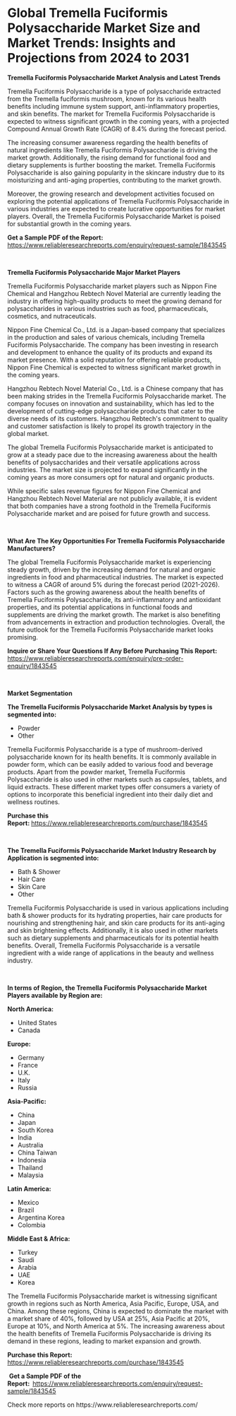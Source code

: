 <p><h1>Global Tremella Fuciformis Polysaccharide Market Size and Market Trends: Insights and Projections from 2024 to 2031</h1></p><p><strong>Tremella Fuciformis Polysaccharide Market Analysis and Latest Trends</strong></p>
<p><p>Tremella Fuciformis Polysaccharide is a type of polysaccharide extracted from the Tremella fuciformis mushroom, known for its various health benefits including immune system support, anti-inflammatory properties, and skin benefits. The market for Tremella Fuciformis Polysaccharide is expected to witness significant growth in the coming years, with a projected Compound Annual Growth Rate (CAGR) of 8.4% during the forecast period.</p><p>The increasing consumer awareness regarding the health benefits of natural ingredients like Tremella Fuciformis Polysaccharide is driving the market growth. Additionally, the rising demand for functional food and dietary supplements is further boosting the market. Tremella Fuciformis Polysaccharide is also gaining popularity in the skincare industry due to its moisturizing and anti-aging properties, contributing to the market growth.</p><p>Moreover, the growing research and development activities focused on exploring the potential applications of Tremella Fuciformis Polysaccharide in various industries are expected to create lucrative opportunities for market players. Overall, the Tremella Fuciformis Polysaccharide Market is poised for substantial growth in the coming years.</p></p>
<p><strong>Get a Sample PDF of the Report:&nbsp;</strong> <a href="https://www.reliableresearchreports.com/enquiry/request-sample/1843545">https://www.reliableresearchreports.com/enquiry/request-sample/1843545</a></p>
<p>&nbsp;</p>
<p><strong>Tremella Fuciformis Polysaccharide Major Market Players</strong></p>
<p><p>Tremella Fuciformis Polysaccharide market players such as Nippon Fine Chemical and Hangzhou Rebtech Novel Material are currently leading the industry in offering high-quality products to meet the growing demand for polysaccharides in various industries such as food, pharmaceuticals, cosmetics, and nutraceuticals.</p><p>Nippon Fine Chemical Co., Ltd. is a Japan-based company that specializes in the production and sales of various chemicals, including Tremella Fuciformis Polysaccharide. The company has been investing in research and development to enhance the quality of its products and expand its market presence. With a solid reputation for offering reliable products, Nippon Fine Chemical is expected to witness significant market growth in the coming years.</p><p>Hangzhou Rebtech Novel Material Co., Ltd. is a Chinese company that has been making strides in the Tremella Fuciformis Polysaccharide market. The company focuses on innovation and sustainability, which has led to the development of cutting-edge polysaccharide products that cater to the diverse needs of its customers. Hangzhou Rebtech's commitment to quality and customer satisfaction is likely to propel its growth trajectory in the global market.</p><p>The global Tremella Fuciformis Polysaccharide market is anticipated to grow at a steady pace due to the increasing awareness about the health benefits of polysaccharides and their versatile applications across industries. The market size is projected to expand significantly in the coming years as more consumers opt for natural and organic products.</p><p>While specific sales revenue figures for Nippon Fine Chemical and Hangzhou Rebtech Novel Material are not publicly available, it is evident that both companies have a strong foothold in the Tremella Fuciformis Polysaccharide market and are poised for future growth and success.</p></p>
<p>&nbsp;</p>
<p><strong>What Are The Key Opportunities For Tremella Fuciformis Polysaccharide Manufacturers?</strong></p>
<p><p>The global Tremella Fuciformis Polysaccharide market is experiencing steady growth, driven by the increasing demand for natural and organic ingredients in food and pharmaceutical industries. The market is expected to witness a CAGR of around 5% during the forecast period (2021-2026). Factors such as the growing awareness about the health benefits of Tremella Fuciformis Polysaccharide, its anti-inflammatory and antioxidant properties, and its potential applications in functional foods and supplements are driving the market growth. The market is also benefiting from advancements in extraction and production technologies. Overall, the future outlook for the Tremella Fuciformis Polysaccharide market looks promising.</p></p>
<p><strong>Inquire or Share Your Questions If Any Before Purchasing This Report:</strong> <a href="https://www.reliableresearchreports.com/enquiry/pre-order-enquiry/1843545">https://www.reliableresearchreports.com/enquiry/pre-order-enquiry/1843545</a></p>
<p>&nbsp;</p>
<p><strong>Market Segmentation</strong></p>
<p><strong>The Tremella Fuciformis Polysaccharide Market Analysis by types is segmented into:</strong></p>
<p><ul><li>Powder</li><li>Other</li></ul></p>
<p><p>Tremella Fuciformis Polysaccharide is a type of mushroom-derived polysaccharide known for its health benefits. It is commonly available in powder form, which can be easily added to various food and beverage products. Apart from the powder market, Tremella Fuciformis Polysaccharide is also used in other markets such as capsules, tablets, and liquid extracts. These different market types offer consumers a variety of options to incorporate this beneficial ingredient into their daily diet and wellness routines.</p></p>
<p><strong>Purchase this Report:&nbsp;</strong><a href="https://www.reliableresearchreports.com/purchase/1843545">https://www.reliableresearchreports.com/purchase/1843545</a></p>
<p>&nbsp;</p>
<p><strong>The Tremella Fuciformis Polysaccharide Market Industry Research by Application is segmented into:</strong></p>
<p><ul><li>Bath & Shower</li><li>Hair Care</li><li>Skin Care</li><li>Other</li></ul></p>
<p><p>Tremella Fuciformis Polysaccharide is used in various applications including bath & shower products for its hydrating properties, hair care products for nourishing and strengthening hair, and skin care products for its anti-aging and skin brightening effects. Additionally, it is also used in other markets such as dietary supplements and pharmaceuticals for its potential health benefits. Overall, Tremella Fuciformis Polysaccharide is a versatile ingredient with a wide range of applications in the beauty and wellness industry.</p></p>
<p>&nbsp;</p>
<p><strong>In terms of Region, the Tremella Fuciformis Polysaccharide Market Players available by Region are:</strong></p>
<p>
    <p> <strong> North America: </strong>
        <ul>
            <li>United States</li>
            <li>Canada</li>
        </ul>
        </p> 
    <p> <strong> Europe: </strong>
        <ul>
            <li>Germany</li>
            <li>France</li>
            <li>U.K.</li>
            <li>Italy</li>
            <li>Russia</li>
        </ul>
        </p> 
    <p> <strong> Asia-Pacific: </strong>
        <ul>
            <li>China</li>
            <li>Japan</li>
            <li>South Korea</li>
            <li>India</li>
            <li>Australia</li>
            <li>China Taiwan</li>
            <li>Indonesia</li>
            <li>Thailand</li>
            <li>Malaysia</li>
        </ul>
        </p> 
    <p> <strong> Latin America: </strong>
        <ul>
            <li>Mexico</li>
            <li>Brazil</li>
            <li>Argentina Korea</li>
            <li>Colombia</li>
        </ul>
        </p> 
    <p> <strong> Middle East & Africa: </strong>
        <ul>
            <li>Turkey</li>
            <li>Saudi</li>
            <li>Arabia</li>
            <li>UAE</li>
            <li>Korea</li>
        </ul>
    </p>
    </p>
<p><p>The Tremella Fuciformis Polysaccharide market is witnessing significant growth in regions such as North America, Asia Pacific, Europe, USA, and China. Among these regions, China is expected to dominate the market with a market share of 40%, followed by USA at 25%, Asia Pacific at 20%, Europe at 10%, and North America at 5%. The increasing awareness about the health benefits of Tremella Fuciformis Polysaccharide is driving its demand in these regions, leading to market expansion and growth.</p></p>
<p><strong>Purchase this Report: </strong><a href="https://www.reliableresearchreports.com/purchase/1843545">https://www.reliableresearchreports.com/purchase/1843545</a></p>
<p>&nbsp;<strong>Get a Sample PDF of the Report:&nbsp;&nbsp;</strong><a href="https://www.reliableresearchreports.com/enquiry/request-sample/1843545">https://www.reliableresearchreports.com/enquiry/request-sample/1843545</a></p>
<p><strong></strong></p>
<p>Check more reports on https://www.reliableresearchreports.com/</p>
